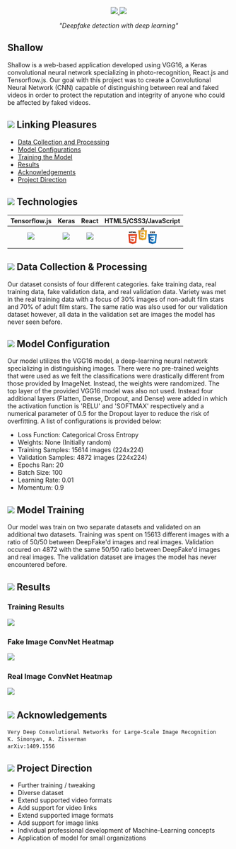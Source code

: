 <p align="center"> 
  
  <a href="">
    <img src="https://raw.githubusercontent.com/MoistCode/Resources/master/Programming/ReadmeStructures/Shallow/images/RNN.png">
  </a>
  
   <a href="">
    <img src="https://raw.githubusercontent.com/MoistCode/Resources/master/Programming/ReadmeStructures/Shallow/images/title.png">
  </a>
  
  <p align="center"><i>"Deepfake detection with deep learning"</i></p>
</p> 

## Shallow
Shallow is a web-based application developed using VGG16, a Keras convolutional neural network specializing in photo-recognition, React.js and Tensorflow.js. Our goal with this project was to create a Convolutional Neural Network (CNN) capable of distinguishing between real and faked videos in order to protect the reputation and integrity of anyone who could be affected by faked videos.

<a name="links">
  <h2>
    <img src="https://raw.githubusercontent.com/MoistCode/Resources/master/Programming/ReadmeStructures/Shallow/images/RNN_1_24x24.png">
      Linking Pleasures
  </h2>  
</a>

- [Data Collection and Processing](#data)
- [Model Configurations](#model-config)
- [Training the Model](#model-training)
- [Results](#results)
- [Acknowledgements](#acknowledgements)
- [Project Direction](#project-direction)

<a name="technologies">
  <h2>
    <img src="https://raw.githubusercontent.com/MoistCode/Resources/master/Programming/ReadmeStructures/Shallow/images/RNN_1_24x24.png">
      Technologies
  </h2>  
</a>
  
|Tensorflow.js|Keras|React|HTML5/CSS3/JavaScript|
|:-------------------------:|:-------------------------:|:-------------------------:|:-------------------------:|
|<img src="https://raw.githubusercontent.com/MoistCode/Resources/master/Programming/ReadmeStructures/Shallow/images/tfjs_32x32.jpg">|<img src="https://raw.githubusercontent.com/MoistCode/Resources/master/Programming/ReadmeStructures/Shallow/images/keras_32x32.png">|<img src="https://raw.githubusercontent.com/MoistCode/Resources/master/Programming/ReadmeStructures/Shallow/images/react.png">|<img src="https://github.com/MoistCode/ImaginaryNumblr/blob/master/readme_gifs/Webp.net-resizeimage(4).png">|

<a name="data">
  <h2>
    <img src="https://raw.githubusercontent.com/MoistCode/Resources/master/Programming/ReadmeStructures/Shallow/images/RNN_1_24x24.png">
      Data Collection & Processing
  </h2>  
</a>
  Our dataset consists of four different categories. fake training data, real training data, fake validation data, and real validation data. Variety was met in the real training data with a focus of 30% images of non-adult film stars and 70% of adult film stars. The same ratio was also used for our validation dataset however, all data in the validation set are images the model has never seen before. 

<a name="model-config">
  <h2>
    <img src="https://raw.githubusercontent.com/MoistCode/Resources/master/Programming/ReadmeStructures/Shallow/images/RNN_1_24x24.png">
      Model Configuration
  </h2>  
</a>
  Our model utilizes the VGG16 model, a deep-learning neural network specializing in distinguishing images. There were no pre-trained weights that were used as we felt the classifications were drastically different from those provided by ImageNet. Instead, the weights were randomized. The top layer of the provided VGG16 model was also not used. Instead four additional layers (Flatten, Dense, Dropout, and Dense) were added in which the activation function is 'RELU' and 'SOFTMAX' respectively and a numerical parameter of 0.5 for the Dropout layer to reduce the risk of overfitting. A list of configurations is provided below:  
    
    
* Loss Function: Categorical Cross Entropy
* Weights: None (Initially random)
* Training Samples: 15614 images (224x224)
* Validation Samples: 4872 images (224x224)
* Epochs Ran: 20
* Batch Size: 100
* Learning Rate: 0.01
* Momentum: 0.9


<a name="model-training">
  <h2>
    <img src="https://raw.githubusercontent.com/MoistCode/Resources/master/Programming/ReadmeStructures/Shallow/images/RNN_1_24x24.png">
      Model Training
  </h2>  
</a>

  Our model was train on two separate datasets and validated on an additional two datasets. Training was spent on 15613 different images with a ratio of 50/50 between DeepFake'd images and real images. Validation occured on 4872 with the same 50/50 ratio between DeepFake'd images and real images. The validation dataset are images the model has never encountered before.

<a name="results">
  <h2>
    <img src="https://raw.githubusercontent.com/MoistCode/Resources/master/Programming/ReadmeStructures/Shallow/images/RNN_1_24x24.png">
      Results
  </h2>  
</a>

 <h3>Training Results</h3>
 <img src="https://raw.githubusercontent.com/MoistCode/Resources/master/Programming/ReadmeStructures/Shallow/images/train_loss.png">

 <h3>Fake Image ConvNet Heatmap</h3>
 <img src="https://raw.githubusercontent.com/MoistCode/Resources/master/Programming/ReadmeStructures/Shallow/images/fake_hm.png">

 <h3>Real Image ConvNet Heatmap</h3>
 <img src="https://raw.githubusercontent.com/MoistCode/Resources/master/Programming/ReadmeStructures/Shallow/images/real_hm.png">

<a name="acknowledgements">
  <h2>
    <img src="https://raw.githubusercontent.com/MoistCode/Resources/master/Programming/ReadmeStructures/Shallow/images/RNN_1_24x24.png">
      Acknowledgements
  </h2>  
</a>

```
Very Deep Convolutional Networks for Large-Scale Image Recognition
K. Simonyan, A. Zisserman
arXiv:1409.1556
```
  
  <a name="project-direction">
  <h2>
    <img src="https://raw.githubusercontent.com/MoistCode/Resources/master/Programming/ReadmeStructures/Shallow/images/RNN_1_24x24.png">
      Project Direction
  </h2>  
</a>

* Further training / tweaking
* Diverse dataset
* Extend supported video formats
* Add support for video links
* Extend supported image formats
* Add support for image links
* Individual professional development of Machine-Learning concepts
* Application of model for small organizations
